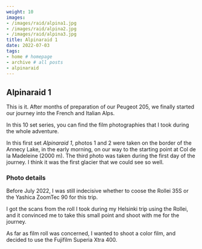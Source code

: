 ```yaml
---
weight: 10
images:
- /images/raid/alpina1.jpg
- /images/raid/alpina2.jpg
- /images/raid/alpina3.jpg
title: Alpinaraid 1
date: 2022-07-03
tags:
- home # homepage
- archive # all posts
- alpinaraid
---
```


## Alpinaraid 1

This is it. After months of preparation of our Peugeot 205, we finally started our journey into the French and Italian Alps.

In this 10 set series, you can find the film photographies that I took during the whole adventure.

In this first set <i>Alpinaraid 1</i>, photos 1 and 2 were taken on the border of the Annecy Lake, in the early morning, on our way to the starting point at Col de la Madeleine (2000 m). The third photo was taken during the first day of the journey. I think it was the first glacier that we could see so well.

### Photo details

Before July 2022, I was still indecisive whether to coose the Rollei 35S or the Yashica ZoomTec 90 for this trip.

I got the scans from the roll I took during my Helsinki trip using the Rollei, and it convinced me to take this small point and shoot with me for the journey.

As far as film roll was concerned, I wanted to shoot a color film, and decided to use the Fujifilm Superia Xtra 400.

